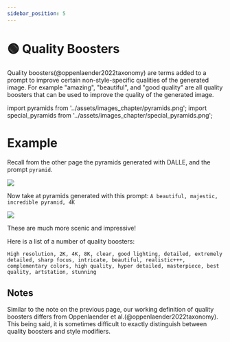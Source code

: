 ```yaml
---
sidebar_position: 5
---
```

# 🟢 Quality Boosters

Quality boosters(@oppenlaender2022taxonomy) are terms added to a prompt to improve
certain non-style-specific qualities of the generated image. For example "amazing", "beautiful", and "good quality" are all quality boosters that can be used to improve the quality of the generated image.

import pyramids from '../assets/images_chapter/pyramids.png';
import special_pyramids from '../assets/images_chapter/special_pyramids.png';

# Example

Recall from the other page the pyramids generated with DALLE, and the prompt `pyramid`.

<div style={{textAlign: 'center'}}>
  <img src={pyramids} style={{width: "750px"}} />
</div>

Now take at pyramids generated with this prompt:
`A beautiful, majestic, incredible pyramid, 4K`

<div style={{textAlign: 'center'}}>
  <img src={special_pyramids} style={{width: "750px"}} />
</div>

These are much more scenic and impressive! 

Here is a list of a number of quality boosters: 
```text
High resolution, 2K, 4K, 8K, clear, good lighting, detailed, extremely detailed, sharp focus, intricate, beautiful, realistic+++, complementary colors, high quality, hyper detailed, masterpiece, best quality, artstation, stunning
```

## Notes

Similar to the note on the previous page, our working definition of quality boosters differs from Oppenlaender et al.(@oppenlaender2022taxonomy). This being said, it is 
sometimes difficult to exactly distinguish between quality boosters and style modifiers.